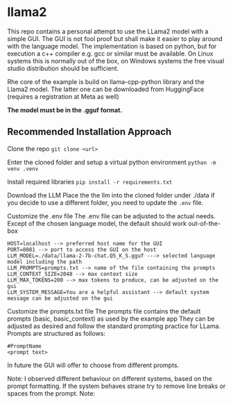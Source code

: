 # llama2

This repo contains a personal attempt to use the LLama2 model with a simple GUI.
The GUI is not fool proof but shall make it easier to play around with the language model.
The implementation is based on python, but for execution a c++ compiler e.g. gcc or similar must be available.
On Linux systems this is normally out of the box, on Windows systems the free visual studio distribution should be sufficient.

Rhe core of the example is build on llama-cpp-python library and the Llama2 model.
The latter one can be downloaded from HuggingFace (requires a registration at Meta as well)

**The model must be in the .gguf format.**

## Recommended Installation Approach

Clone the repo 
```git clone <url>```

Enter the cloned folder and setup a virtual python environment 
```python -m venv .venv```

Install required libraries
```pip install -r requirements.txt```

Download the LLM
Place the the llm into the cloned folder under ./data
if you decide to use a different folder, you need to update the ```.env``` file.

Customize the .env file 
The .env file can be adjusted to the actual needs. Except of the chosen language model, the default should work out-of-the-box
```
HOST=localhost --> preferred host name for the GUI
PORT=8081 --> port to access the GUI on the host
LLM_MODEL=./data/llama-2-7b-chat.Q5_K_S.gguf ---> selected language model including the path
LLM_PROMPTS=prompts.txt --> name of the file containing the prompts
LLM_CONTEXT_SIZE=2048 --> max context size 
LLM_MAX_TOKENS=200 --> max tokens to produce, can be adjusted on the gui
LLM_SYSTEM_MESSAGE=You are a helpful assistant --> default system message can be adjusted on the gui
```

Customize the prompts.txt file 
The prompts file contains the default prompts (basic, basic_context) as used by the example app
They can be adjusted as desired and follow the standard prompting practice for LLama.
Prompts are structured as follows:

```
#PromptName
<prompt text>
```

In future the GUI will offer to choose from different prompts.

Note:
I observed different behaviour on different systems, based on the prompt formatting.
If the system behaves strane try to remove line breaks or spaces from the prompt.
Note:
